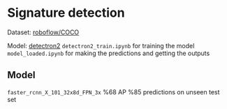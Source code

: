 # Signature detection

Dataset: [roboflow/COCO](https://app.roboflow.com/)

Model: [detectron2](https://detectron2.readthedocs.io/en/latest/index.html)
`detectron2_train.ipynb` for training the model
`model_loaded.ipynb` for making the predictions and getting the outputs

## Model

`faster_rcnn_X_101_32x8d_FPN_3x`
%68 AP
%85 predictions on unseen test set
